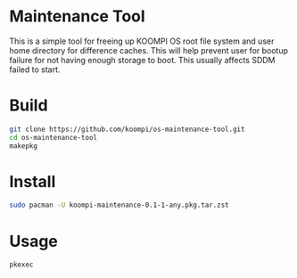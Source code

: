 # Maintenance Tool

This is a simple tool for freeing up KOOMPI OS root file system and user home directory
for difference caches. This will help prevent user for bootup failure for not having enough
storage to boot. This usually affects SDDM failed to start.

# Build

```bash
git clone https://github.com/koompi/os-maintenance-tool.git
cd os-maintenance-tool
makepkg
```

# Install

```bash
sudo pacman -U koompi-maintenance-0.1-1-any.pkg.tar.zst
```

# Usage

```bash
pkexec
```
